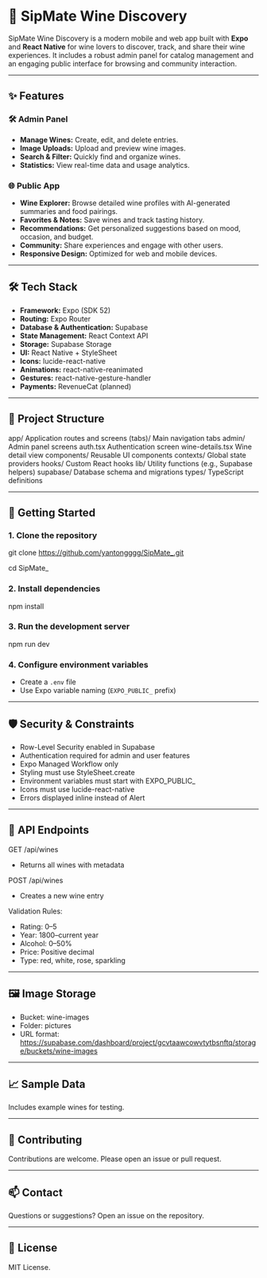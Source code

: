 # 🍷 SipMate Wine Discovery

SipMate Wine Discovery is a modern mobile and web app built with **Expo** and **React Native** for wine lovers to discover, track, and share their wine experiences. It includes a robust admin panel for catalog management and an engaging public interface for browsing and community interaction.

---

## ✨ Features

### 🛠️ Admin Panel

- **Manage Wines:** Create, edit, and delete entries.
- **Image Uploads:** Upload and preview wine images.
- **Search & Filter:** Quickly find and organize wines.
- **Statistics:** View real-time data and usage analytics.

### 🌐 Public App

- **Wine Explorer:** Browse detailed wine profiles with AI-generated summaries and food pairings.
- **Favorites & Notes:** Save wines and track tasting history.
- **Recommendations:** Get personalized suggestions based on mood, occasion, and budget.
- **Community:** Share experiences and engage with other users.
- **Responsive Design:** Optimized for web and mobile devices.

---

## 🛠️ Tech Stack

- **Framework:** Expo (SDK 52)
- **Routing:** Expo Router
- **Database & Authentication:** Supabase
- **State Management:** React Context API
- **Storage:** Supabase Storage
- **UI:** React Native + StyleSheet
- **Icons:** lucide-react-native
- **Animations:** react-native-reanimated
- **Gestures:** react-native-gesture-handler
- **Payments:** RevenueCat (planned)

---

## 📂 Project Structure
app/ Application routes and screens
(tabs)/ Main navigation tabs
admin/ Admin panel screens
auth.tsx Authentication screen
wine-details.tsx Wine detail view
components/ Reusable UI components
contexts/ Global state providers
hooks/ Custom React hooks
lib/ Utility functions (e.g., Supabase helpers)
supabase/ Database schema and migrations
types/ TypeScript definitions


---

## 🚀 Getting Started

### 1. Clone the repository

git clone https://github.com/yantongggg/SipMate_.git

cd SipMate_

### 2. Install dependencies

npm install

### 3. Run the development server
npm run dev

### 4. Configure environment variables

- Create a `.env` file
- Use Expo variable naming (`EXPO_PUBLIC_` prefix)

---

## 🛡️ Security & Constraints

- Row-Level Security enabled in Supabase
- Authentication required for admin and user features
- Expo Managed Workflow only
- Styling must use StyleSheet.create
- Environment variables must start with EXPO_PUBLIC_
- Icons must use lucide-react-native
- Errors displayed inline instead of Alert

---

## 📄 API Endpoints

GET /api/wines

- Returns all wines with metadata

POST /api/wines

- Creates a new wine entry

Validation Rules:

- Rating: 0–5
- Year: 1800–current year
- Alcohol: 0–50%
- Price: Positive decimal
- Type: red, white, rose, sparkling

---

## 🖼 Image Storage

- Bucket: wine-images
- Folder: pictures
- URL format: https://supabase.com/dashboard/project/gcvtaawcowvtytbsnftq/storage/buckets/wine-images

---

## 📈 Sample Data

Includes example wines for testing.

---

## 🤝 Contributing

Contributions are welcome. Please open an issue or pull request.

---

## 📫 Contact

Questions or suggestions? Open an issue on the repository.

---

## 📝 License

MIT License.



